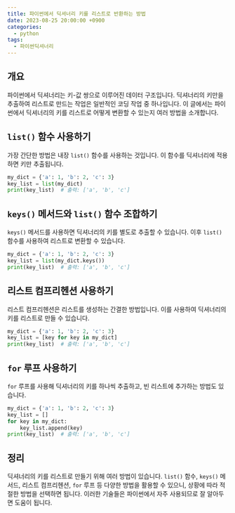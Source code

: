 ```yaml
---
title: 파이썬에서 딕셔너리 키를 리스트로 반환하는 방법
date: 2023-08-25 20:00:00 +0900
categories:
  - python
tags:
  - 파이썬딕셔너리
---
```


## 개요

파이썬에서 딕셔너리는 키-값 쌍으로 이루어진 데이터 구조입니다. 딕셔너리의 키만을 추출하여 리스트로 만드는 작업은 일반적인 코딩 작업 중 하나입니다. 이 글에서는 파이썬에서 딕셔너리의 키를 리스트로 어떻게 변환할 수 있는지 여러 방법을 소개합니다.

## `list()` 함수 사용하기

가장 간단한 방법은 내장 `list()` 함수를 사용하는 것입니다. 이 함수를 딕셔너리에 적용하면 키만 추출됩니다.

```python
my_dict = {'a': 1, 'b': 2, 'c': 3}
key_list = list(my_dict)
print(key_list)  # 출력: ['a', 'b', 'c']
```

## `keys()` 메서드와 `list()` 함수 조합하기

`keys()` 메서드를 사용하면 딕셔너리의 키를 별도로 추출할 수 있습니다. 이후 `list()` 함수를 사용하여 리스트로 변환할 수 있습니다.

```python
my_dict = {'a': 1, 'b': 2, 'c': 3}
key_list = list(my_dict.keys())
print(key_list)  # 출력: ['a', 'b', 'c']
```

## 리스트 컴프리헨션 사용하기

리스트 컴프리헨션은 리스트를 생성하는 간결한 방법입니다. 이를 사용하여 딕셔너리의 키를 리스트로 만들 수 있습니다.

```python
my_dict = {'a': 1, 'b': 2, 'c': 3}
key_list = [key for key in my_dict]
print(key_list)  # 출력: ['a', 'b', 'c']
```

## `for` 루프 사용하기

`for` 루프를 사용해 딕셔너리의 키를 하나씩 추출하고, 빈 리스트에 추가하는 방법도 있습니다.

```python
my_dict = {'a': 1, 'b': 2, 'c': 3}
key_list = []
for key in my_dict:
    key_list.append(key)
print(key_list)  # 출력: ['a', 'b', 'c']
```

## 정리

딕셔너리의 키를 리스트로 만들기 위해 여러 방법이 있습니다. `list()` 함수, `keys()` 메서드, 리스트 컴프리헨션, `for` 루프 등 다양한 방법을 활용할 수 있으니, 상황에 따라 적절한 방법을 선택하면 됩니다. 이러한 기술들은 파이썬에서 자주 사용되므로 잘 알아두면 도움이 됩니다.